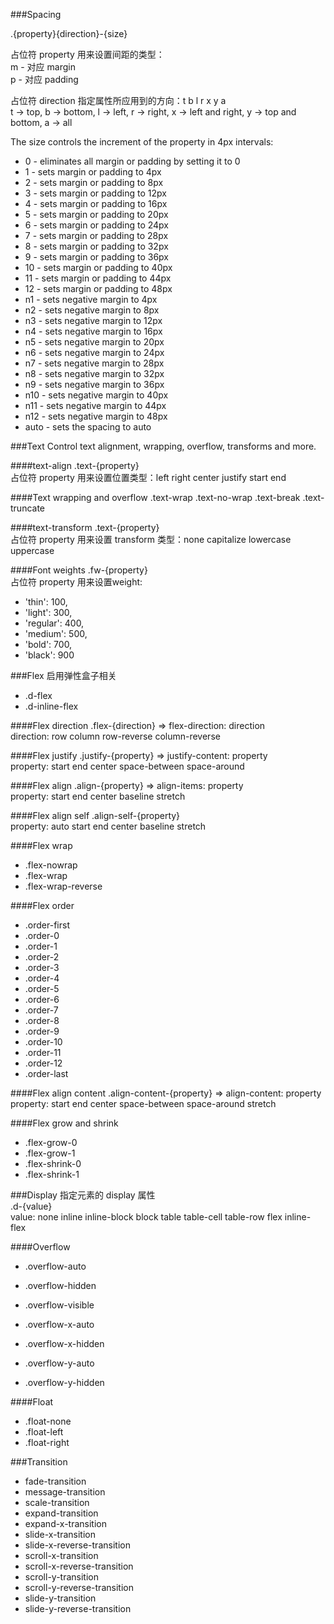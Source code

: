 ###Spacing

.{property}{direction}-{size}

占位符 property 用来设置间距的类型：  
m - 对应 margin  
p - 对应 padding  

占位符 direction 指定属性所应用到的方向：t b l r x y a  
t -> top, b -> bottom, l -> left, r -> right, x -> left and right, y -> top and bottom, a -> all

The size controls the increment of the property in 4px intervals:  
* 0 - eliminates all margin or padding by setting it to 0
* 1 - sets margin or padding to 4px
* 2 - sets margin or padding to 8px
* 3 - sets margin or padding to 12px
* 4 - sets margin or padding to 16px
* 5 - sets margin or padding to 20px
* 6 - sets margin or padding to 24px
* 7 - sets margin or padding to 28px
* 8 - sets margin or padding to 32px
* 9 - sets margin or padding to 36px
* 10 - sets margin or padding to 40px
* 11 - sets margin or padding to 44px
* 12 - sets margin or padding to 48px
* n1 - sets negative margin to 4px
* n2 - sets negative margin to 8px
* n3 - sets negative margin to 12px
* n4 - sets negative margin to 16px
* n5 - sets negative margin to 20px
* n6 - sets negative margin to 24px
* n7 - sets negative margin to 28px
* n8 - sets negative margin to 32px
* n9 - sets negative margin to 36px
* n10 - sets negative margin to 40px
* n11 - sets negative margin to 44px
* n12 - sets negative margin to 48px
* auto - sets the spacing to auto


###Text
Control text alignment, wrapping, overflow, transforms and more.  

####text-align
.text-{property}  
占位符 property 用来设置位置类型：left right center justify start end  

####Text wrapping and overflow
.text-wrap  .text-no-wrap  .text-break  .text-truncate

####text-transform
.text-{property}  
占位符 property 用来设置 transform 类型：none capitalize lowercase uppercase

####Font weights
.fw-{property}  
占位符 property 用来设置weight: 
* 'thin': 100,
* 'light': 300,
* 'regular': 400,
* 'medium': 500,
* 'bold': 700,
* 'black': 900


###Flex
启用弹性盒子相关

* .d-flex
* .d-inline-flex

####Flex direction
.flex-{direction} => flex-direction: direction    
direction: row column row-reverse column-reverse

####Flex justify
.justify-{property} => justify-content: property   
property: start end center space-between space-around

####Flex align
.align-{property} => align-items: property  
property: start end center baseline stretch

####Flex align self
.align-self-{property}  
property: auto start end center baseline stretch

####Flex wrap
* .flex-nowrap
* .flex-wrap
* .flex-wrap-reverse

####Flex order
* .order-first
* .order-0
* .order-1
* .order-2
* .order-3
* .order-4
* .order-5
* .order-6
* .order-7
* .order-8
* .order-9
* .order-10
* .order-11
* .order-12
* .order-last

####Flex align content
.align-content-{property} => align-content: property  
property: start end center space-between space-around stretch

####Flex grow and shrink
* .flex-grow-0
* .flex-grow-1
* .flex-shrink-0
* .flex-shrink-1

###Display
指定元素的 display 属性  
.d-{value}  
value: none inline inline-block block table table-cell table-row flex inline-flex

####Overflow
* .overflow-auto
* .overflow-hidden
* .overflow-visible


* .overflow-x-auto
* .overflow-x-hidden


* .overflow-y-auto
* .overflow-y-hidden

####Float
* .float-none
* .float-left
* .float-right

###Transition
* fade-transition
* message-transition
* scale-transition
* expand-transition
* expand-x-transition
* slide-x-transition
* slide-x-reverse-transition
* scroll-x-transition
* scroll-x-reverse-transition
* scroll-y-transition
* scroll-y-reverse-transition
* slide-y-transition
* slide-y-reverse-transition
